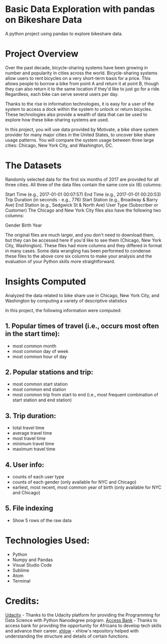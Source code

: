 # Basic Data Exploration with pandas on Bikeshare Data
A python project using pandas to explore bikeshare data.

# Project Overview
Over the past decade, bicycle-sharing systems have been growing in number and popularity in cities across the world. 
Bicycle-sharing systems allow users to rent bicycles on a very short-term basis for a price. 
This allows people to borrow a bike from point A and return it at point B, though they can also return it to the same location if they'd like to just go for a ride. 
Regardless, each bike can serve several users per day.

Thanks to the rise in information technologies, it is easy for a user of the system to access a dock within the system to unlock or return bicycles. 
These technologies also provide a wealth of data that can be used to explore how these bike-sharing systems are used.

In this project, you will use data provided by Motivate, a bike share system provider for many major cities in the United States, to uncover bike share usage patterns. 
You will compare the system usage between three large cities: Chicago, New York City, and Washington, DC.

# The Datasets 
Randomly selected data for the first six months of 2017 are provided for all three cities. All three of the data files contain the same core six (6) columns:

Start Time (e.g., 2017-01-01 00:07:57)
End Time (e.g., 2017-01-01 00:20:53)
Trip Duration (in seconds - e.g., 776)
Start Station (e.g., Broadway & Barry Ave)
End Station (e.g., Sedgwick St & North Ave)
User Type (Subscriber or Customer)
The Chicago and New York City files also have the following two columns:

Gender
Birth Year

The original files are much larger, and you don't need to download them, but they can be accessed here if you'd like to see them (Chicago, New York City, Washington). These files had more columns and they differed in format in many cases. Some data wrangling has been performed to condense these files to the above core six columns to make your analysis and the evaluation of your Python skills more straightforward.

# Insights Computed
Analyzed the data related to bike share use in Chicago, New York City, and Washington by computing a variety of descriptive statistics

In this project, the following information were computed:
## 1. Popular times of travel (i.e., occurs most often in the start time):
* most common month
* most common day of week
* most common hour of day

## 2. Popular stations and trip:
* most common start station
* most common end station
* most common trip from start to end (i.e., most frequent combination of start station and end station)

## 3. Trip duration:
* total travel time
* average travel time
* most travel time
* minimum travel time
* maximum travel time

## 4. User info:
* counts of each user type
* counts of each gender (only available for NYC and Chicago)
* earliest, most recent, most common year of birth (only available for NYC and Chicago)

## 5. File indexing 
* Show 5 rows of the raw data

# Technologies Used:
* Python
* Numpy and Pandas
* Visual Studio Code
* Sublime
* Atom
* Terminal

# Credits:
[Udacity](https://udacity.com) - Thanks to the Udacity platform for providing the Programming for Data Science with Python Nanodegree program.
[Access Bank](https://accessbankplc.com) - Thanks to access bank for providing the opportunity for Africans to develop tech skills and advance their career.
[xhlow](https://github.com/xhlow) - xhlow's repository helped with understanding the structure and details of certain functions.
